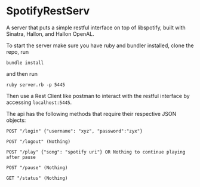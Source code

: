 SpotifyRestServ
===============

A server that puts a simple restful interface on top of libspotify, built with Sinatra, Hallon, and Hallon OpenAL.

To start the server make sure you have ruby and bundler installed, clone the repo, run 
```
bundle install
```
and then run 
```
ruby server.rb -p 5445
```

Then use a Rest Client like postman to interact with the restful interface by accessing `localhost:5445`.

The api has the following methods that require their respective JSON objects:
```
POST "/login" {"username": "xyz", "password":"zyx"}

POST "/logout" (Nothing)

POST "/play" {"song": "spotify uri"} OR Nothing to continue playing after pause

POST "/pause" (Nothing)

GET "/status" (Nothing)
```
